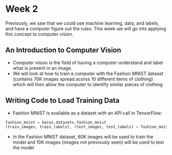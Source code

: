 # Week 2

Previously, we saw that we could use machine learning, data, and labels, and have a computer figure out the rules. This week we will go into applying this concept to computer vision.

## An Introduction to Computer Vision

- Computer vision is the field of having a computer understand and label what is present in an image.
- We will look at how to train a computer with the Fashion MNIST dataset (contains 70K images spread acorss 10 different items of clothing) which will then allow the computer to identify similar pieces of clothing

## Writing Code to Load Training Data

- Fashion MNIST is available as a dataset with an API call in TensorFlow:

```python
fashion_mnist = keras.datasets.fashion_mnist
(train_images, train_labels), (test_images, test_labels) = fashion_mnist.load_data()
```

- In the Fashion MNIST dataset, 60K images will be used to train the model and 10K images (images not previously seen) will be used to test the model
